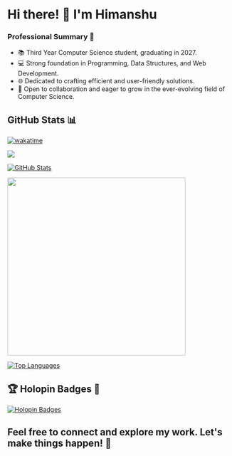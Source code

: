 # Hi there! 👋 I'm Himanshu

### Professional Summary 🚀

- 📚 Third Year Computer Science student, graduating in 2027.
- 💻 Strong foundation in Programming, Data Structures, and Web Development.
- 🌐 Dedicated to crafting efficient and user-friendly solutions.
- 🤝 Open to collaboration and eager to grow in the ever-evolving field of Computer Science.

## GitHub Stats 📊

<p align="center">

[![wakatime](https://wakatime.com/badge/user/himanshu561hi.svg)](https://wakatime.com/waka_b7d6f524-d34a-4de8-b1aa-b2fe440b8d4f)

![](https://komarev.com/ghpvc/?username=himanshu561hi&color=green)
  
[![GitHub Stats](https://github-readme-stats.vercel.app/api?username=himanshu560hi&count_private=true&include_all_commits=true&show_icons=true&title_color=007bff&text_color=e7e7e7&icon_color=007bff&bg_color=171c28)](https://github.com/himanshu560hi)

<img src="https://github-readme-streak-stats.herokuapp.com?user=himanshu560hi9&theme=dark" width="400">

[![Top Languages](https://github-readme-stats.vercel.app/api/top-langs/?username=himanshu560hi&layout=compact&title_color=007bff&text_color=e7e7e7&icon_color=007bff&bg_color=171c28)](https://github.com/himanshu560hi)
</p>

## 🏆 Holopin Badges 🌟

[![Holopin Badges](https://holopin.me/himanshu561hi)](https://holopin.io/@himanshu561hi)

## Feel free to connect and explore my work. Let's make things happen! 🚀
